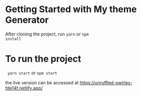 # Getting Started with My theme Generator

After cloning the project, run <code>yarn</code> or <code>npm install</code>

# To run the project

<code> yarn start</code> or <code>npm start</code>


the live version can be accessed at https://unruffled-swirles-fde14f.netlify.app/